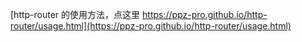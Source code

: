 [http-router 的使用方法，点这里 https://ppz-pro.github.io/http-router/usage.html](https://ppz-pro.github.io/http-router/usage.html)